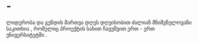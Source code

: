 # -
ლიდერობა და გუნდის მართვა დღეს დღეისობით ძალიან მნიშვნელოვანი საკითხია , რომელიც პროექტის სახით ჩავუშვით ერთ - ერთ უნივერსიტეტში .
